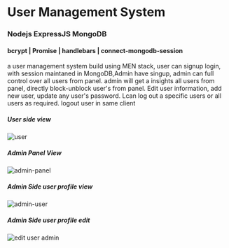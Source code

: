 # User Management System
### Nodejs ExpressJS MongoDB
#### bcrypt | Promise | handlebars | connect-mongodb-session
a user management system build using MEN stack, user can signup login, with session maintaned in MongoDB,Admin have singup, admin can full control over all users from panel. admin will get a insights all users from panel, directly block-unblock user's from panel. Edit user information, add new user, update any user's password. Lcan log out a specific users or all users as required. logout user in same client

##### User side view
![user](https://user-images.githubusercontent.com/84835379/138567187-614bf20d-14d3-45d2-b85e-bd6270217880.jpeg)

##### Admin Panel View
![admin-panel](https://user-images.githubusercontent.com/84835379/138567232-3e72aadc-18bb-4314-8333-970bbd644c64.PNG)

##### Admin Side user profile view
![admin-user](https://user-images.githubusercontent.com/84835379/138567261-0e1aab57-a60e-4433-8aff-43b831db5d52.png)


##### Admin Side user profile edit
![edit user admin](https://user-images.githubusercontent.com/84835379/138567452-4ddebec0-c2d7-4cc9-8726-b422908aa66f.png)
